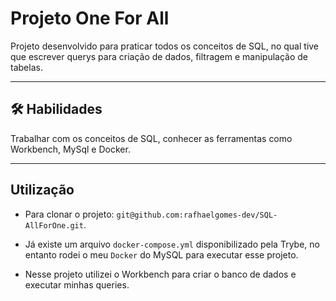 # Projeto One For All

Projeto desenvolvido para praticar todos os conceitos de SQL, no qual tive que escrever querys para criação de dados, filtragem e manipulação de tabelas.


<hr></hr>

## 🛠 Habilidades
Trabalhar com os conceitos de SQL, conhecer as ferramentas como Workbench, MySql e Docker.

<hr></hr>

## Utilização

- Para clonar o projeto: `git@github.com:rafhaelgomes-dev/SQL-AllForOne.git`.

- Já existe um arquivo `docker-compose.yml` disponibilizado pela Trybe, no entanto rodei o meu `Docker` do MySQL para executar esse projeto.

- Nesse projeto utilizei o Workbench para criar o banco de dados e executar minhas queries.
